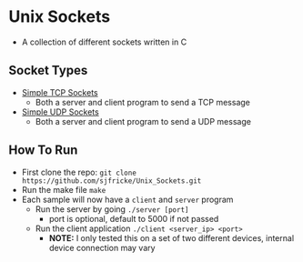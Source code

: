 # Unix Sockets

* A collection of different sockets written in C

## Socket Types
* [Simple TCP Sockets](https://github.com/sjfricke/Unix_Sockets/tree/master/simple_tcp)
  * Both a server and client program to send a TCP message
* [Simple UDP Sockets](https://github.com/sjfricke/Unix_Sockets/tree/master/simple_udp)
  * Both a server and client program to send a UDP message
  
## How To Run
* First clone the repo: `git clone https://github.com/sjfricke/Unix_Sockets.git`
* Run the make file `make`
* Each sample will now have a `client` and `server` program
  * Run the server by going `./server [port]`
	* port is optional, default to 5000 if not passed
  * Run the client application `./client <server_ip> <port>`
	* **NOTE:** I only tested this on a set of two different devices, internal device connection may vary

